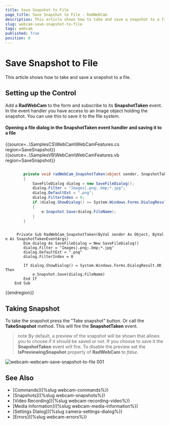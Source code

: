 ```yaml
---
title: Save Snapshot to File
page_title: Save Snapshot to File - RadWebCam
description: This article shows how to take and save a snapshot to a file.    
slug: webcam-save-snapshot-to-file
tags: webcam
published: True
position: 0
---
```


# Save Snapshot to File

This article shows how to take and save a snapshot to a file.

## Setting up the Control

Add a **RadWebCam** to the form and subscribe to its **SnapshotTaken** event. In the event handler you have access to an Image object holding the snapshot. You can use this to save it to the file system.

#### Opening a file dialog in the SnapshotTaken event handler and saving it to a file

{{source=..\SamplesCS\WebCam\WebCamFeatures.cs region=SaveSnapshot}} 
{{source=..\SamplesVB\WebCam\WebCamFeatures.vb region=SaveSnapshot}} 

````C#

        private void radWebCam_SnapshotTaken(object sender, SnapshotTakenEventArgs e)
        {
            SaveFileDialog dialog = new SaveFileDialog();
            dialog.Filter = "Images|.png;.bmp;*.jpg";
            dialog.DefaultExt = ".png";
            dialog.FilterIndex = 0;
            if (dialog.ShowDialog() == System.Windows.Forms.DialogResult.OK)
            {
                e.Snapshot.Save(dialog.FileName);
            }
        }

````
````VB.NET

     Private Sub RadWebCam_SnapshotTaken(ByVal sender As Object, ByVal e As SnapshotTakenEventArgs)
        Dim dialog As SaveFileDialog = New SaveFileDialog()
        dialog.Filter = "Images|.png;.bmp;*.jpg"
        dialog.DefaultExt = ".png"
        dialog.FilterIndex = 0

        If dialog.ShowDialog() = System.Windows.Forms.DialogResult.OK Then
            e.Snapshot.Save(dialog.FileName)
        End If
    End Sub       

````

{{endregion}} 

## Taking Snapshot

To take the snapshot press the "Take snapshot" button. Or call the **TakeSnapshot** method. This will fire the **SnapshotTaken** event.

>note By default, a preview of the snapshot will be shown that allows you to choose if it should be saved or not. If you choose to save it the **SnapshotTaken** event will fire. To disable the preview set the **IsPreviewingSnapshot** property of **RadWebCam** to *false*.
 
![webcam-webcam-save-snapshot-to-file 001](images/webcam-save-snapshot-to-file001.png)

## See Also
* [Commands]({%slug webcam-commands%})
* [Snapshots]({%slug webcam-snapshots%})
* [Video Recording]({%slug webcam-recording-video%})
* [Media Information]({%slug webcam-media-information%})
* [Settings Dialog]({%slug camera-settings-dialog%})
* [Errors]({%slug webcam-errors%})
